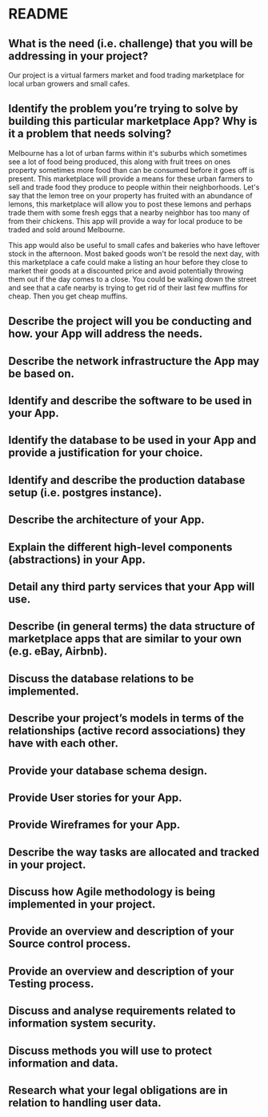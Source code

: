 # README

## What is the need (i.e. challenge) that you will be addressing in your project?

Our project is a virtual farmers market and food trading marketplace for local urban growers and small cafes. 

## Identify the problem you’re trying to solve by building this particular marketplace App? Why is it a problem that needs solving?

 Melbourne has a lot of urban farms within it's suburbs which sometimes see a lot of food being produced, this along with fruit trees on ones property sometimes more food than can be consumed before it goes off is present. This marketplace will provide a means for these urban farmers to sell and trade food they produce to people within their neighborhoods. Let's say that the lemon tree on your property has fruited with an abundance of lemons, this marketplace will allow you to post these lemons and perhaps trade them with some fresh eggs that a nearby neighbor has too many of from their chickens. This app will provide a way for local produce to be traded and sold around Melbourne.

 This app would also be useful to small cafes and bakeries who have leftover stock in the afternoon. Most baked goods won't be resold the next day, with this marketplace a cafe could make a listing an hour before they close to market their goods at a discounted price and avoid potentially throwing them out if the day comes to a close. You could be walking down the street and see that a cafe nearby is trying to get rid of their last few muffins for cheap. Then you get cheap muffins.

## Describe the project will you be conducting and how. your App will address the needs.



## Describe the network infrastructure the App may be based on.



## Identify and describe the software to be used in your App.



## Identify the database to be used in your App and provide a justification for your choice.



## Identify and describe the production database setup (i.e. postgres instance).



## Describe the architecture of your App.



## Explain the different high-level components (abstractions) in your App.



## Detail any third party services that your App will use.



## Describe (in general terms) the data structure of marketplace apps that are similar to your own (e.g. eBay, Airbnb).



## Discuss the database relations to be implemented.



## Describe your project’s models in terms of the relationships (active record associations) they have with each other.



## Provide your database schema design.



## Provide User stories for your App.



## Provide Wireframes for your App.



## Describe the way tasks are allocated and tracked in your project.



## Discuss how Agile methodology is being implemented in your project.



## Provide an overview and description of your Source control process.



## Provide an overview and description of your Testing process.



## Discuss and analyse requirements related to information system security.



## Discuss methods you will use to protect information and data.



## Research what your legal obligations are in relation to handling user data.